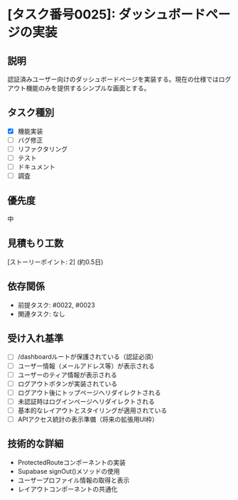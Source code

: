 # [タスク番号0025]: ダッシュボードページの実装

## 説明
認証済みユーザー向けのダッシュボードページを実装する。現在の仕様ではログアウト機能のみを提供するシンプルな画面とする。

## タスク種別
- [x] 機能実装
- [ ] バグ修正
- [ ] リファクタリング
- [ ] テスト
- [ ] ドキュメント
- [ ] 調査

## 優先度
中

## 見積もり工数
[ストーリーポイント: 2] (約0.5日)

## 依存関係
- 前提タスク: #0022, #0023
- 関連タスク: なし

## 受け入れ基準
- [ ] /dashboardルートが保護されている（認証必須）
- [ ] ユーザー情報（メールアドレス等）が表示される
- [ ] ユーザーのティア情報が表示される
- [ ] ログアウトボタンが実装されている
- [ ] ログアウト後にトップページへリダイレクトされる
- [ ] 未認証時はログインページへリダイレクトされる
- [ ] 基本的なレイアウトとスタイリングが適用されている
- [ ] APIアクセス統計の表示準備（将来の拡張用UI枠）

## 技術的な詳細
- ProtectedRouteコンポーネントの実装
- Supabase signOut()メソッドの使用
- ユーザープロファイル情報の取得と表示
- レイアウトコンポーネントの共通化